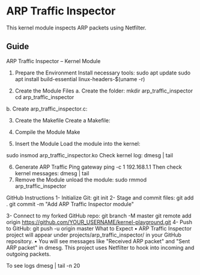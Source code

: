 # ARP Traffic Inspector

This kernel module inspects ARP packets using Netfilter.

## Guide
ARP Traffic Inspector – Kernel Module

1. Prepare the Environment
Install necessary tools:
sudo apt update
sudo apt install build-essential linux-headers-$(uname -r)

2. Create the Module Files
a. Create the folder:
mkdir arp_traffic_inspector
cd arp_traffic_inspector

b. Create arp_traffic_inspector.c: 
	
3. Create the Makefile
Create a Makefile:

4. Compile the Module
Make

5. Insert the Module
Load the module into the kernel:

sudo insmod arp_traffic_inspector.ko
Check kernel log:
dmesg | tail

6. Generate ARP Traffic
Ping gateway
ping -c 1 192.168.1.1
Then check kernel messages:
dmesg | tail
7. Remove the Module
unload the module:
sudo rmmod arp_traffic_inspector


GitHub Instructions
1-	Initialize Git:
git init
2-	Stage and commit files:
git add .
git commit -m "Add ARP Traffic Inspector module"
 
3-	Connect to my forked GitHub repo:
git branch -M master
git remote add origin https://github.com/YOUR_USERNAME/kernel-playground.git
4-	Push to GitHub:
git push -u origin master
  What to Expect
•	ARP Traffic Inspector project will appear under projects/arp_traffic_inspector/ in your GitHub repository.
•	You will see messages like "Received ARP packet" and "Sent ARP packet" in dmesg.
  This project uses Netfilter to hook into incoming and outgoing packets.

To see logs
dmesg | tail -n 20





